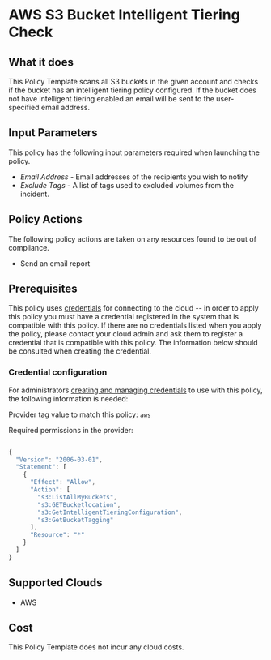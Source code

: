 # AWS S3 Bucket Intelligent Tiering Check

## What it does

This Policy Template scans all S3 buckets in the given account and checks if the bucket has an intelligent tiering policy configured. If the bucket does not have intelligent tiering enabled an email will be sent to the user-specified email address.

## Input Parameters

This policy has the following input parameters required when launching the policy.

- *Email Address* - Email addresses of the recipients you wish to notify
- *Exclude Tags* - A list of tags used to excluded volumes from the incident.

## Policy Actions

The following policy actions are taken on any resources found to be out of compliance.

- Send an email report

## Prerequisites

This policy uses [credentials](https://docs.rightscale.com/policies/users/guides/credential_management.html) for connecting to the cloud -- in order to apply this policy you must have a credential registered in the system that is compatible with this policy. If there are no credentials listed when you apply the policy, please contact your cloud admin and ask them to register a credential that is compatible with this policy. The information below should be consulted when creating the credential.

### Credential configuration

For administrators [creating and managing credentials](https://docs.rightscale.com/policies/users/guides/credential_management.html) to use with this policy, the following information is needed:

Provider tag value to match this policy: `aws`

Required permissions in the provider:

```javascript

{
  "Version": "2006-03-01",
  "Statement": [
    {
      "Effect": "Allow",
      "Action": [
        "s3:ListAllMyBuckets",
        "s3:GETBucketlocation",
        "s3:GetIntelligentTieringConfiguration",
        "s3:GetBucketTagging"
      ],
      "Resource": "*"
    }
  ]
}
```

## Supported Clouds

- AWS

## Cost

This Policy Template does not incur any cloud costs.
